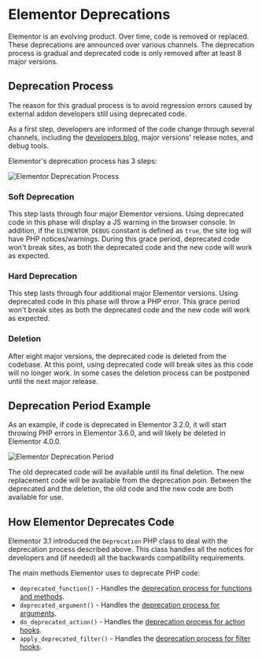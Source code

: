 # Elementor Deprecations

<Badge type="tip" vertical="top" text="Elementor Core" /> <Badge type="warning" vertical="top" text="Intermediate" />

Elementor is an evolving product. Over time, code is removed or replaced. These deprecations are announced over various channels. The deprecation process is gradual and deprecated code is only removed after at least 8 major versions.

## Deprecation Process

The reason for this gradual process is to avoid regression errors caused by external addon developers still using deprecated code. 

As a first step, developers are informed of the code change through several channels, including the [developers blog](https://developers.elementor.com/category/deprecations/), major versions' release notes, and debug tools.

Elementor's deprecation process has 3 steps:

<img :src="$withBase('/assets/img/elementor-deprecation-process.png')" alt="Elementor Deprecation Process">

### Soft Deprecation

This step lasts through four major Elementor versions. Using deprecated code in this phase will display a JS warning in the browser console. In addition, if the `ELEMENTOR_DEBUG` constant is defined as `true`, the site log will have PHP notices/warnings. During this grace period, deprecated code won't break sites, as both the deprecated code and the new code will work as expected.

### Hard Deprecation

This step lasts through four additional major Elementor versions. Using deprecated code in this phase will throw a PHP error. This grace period won't break sites as both the deprecated code and the new code will work as expected.

### Deletion

After eight major versions, the deprecated code is deleted from the codebase. At this point, using deprecated code will break sites as this code will no longer work. In some cases the deletion process can be postponed until the next major release.

## Deprecation Period Example

As an example, if code is deprecated in Elementor 3.2.0, it will start throwing PHP errors in Elementor 3.6.0, and will likely be deleted in Elementor 4.0.0.

<img :src="$withBase('/assets/img/elementor-deprecation-period.png')" alt="Elementor Deprecation Period">

The old deprecated code will be available until its final deletion. The new replacement code will be available from the deprecation poin. Between the deprecated and the deletion, the old code and the new code are both available for use.

## How Elementor Deprecates Code

Elementor 3.1 introduced the `Deprecation` PHP class to deal with the deprecation process described above. This class handles all the notices for developers and (if needed) all the backwards compatibility requirements.

The main methods Elementor uses to deprecate PHP code:

* `deprecated_function()` - Handles the [deprecation process for functions and methods](./deprecated-function/).
* `deprecated_argument()` - Handles the [deprecation process for arguments](./deprecated-argument/).
* `do_deprecated_action()` - Handles the [deprecation process for action hooks](./deprecated-action-hook/).
* `apply_deprecated_filter()` - Handles the [deprecation process for filter hooks](./deprecated-filter-hook/).
